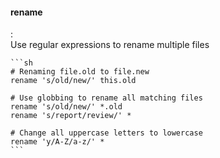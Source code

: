 #### rename
:   
    Use regular expressions to rename multiple files

    ```sh
    # Renaming file.old to file.new
    rename 's/old/new/' this.old

    # Use globbing to rename all matching files
    rename 's/old/new/' *.old
    rename 's/report/review/' *

    # Change all uppercase letters to lowercase
    rename 'y/A-Z/a-z/' *
    ```